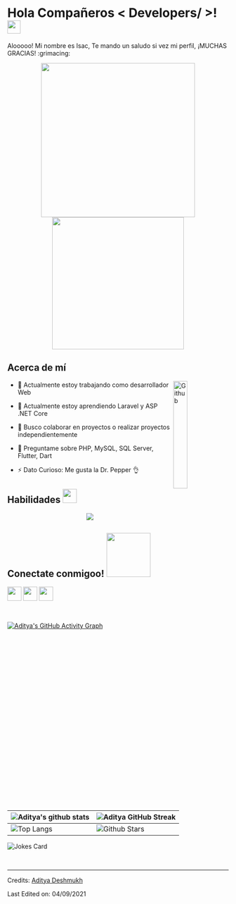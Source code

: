 <h1> Hola Compañeros < Developers/ >! <img src = "https://raw.githubusercontent.com/MartinHeinz/MartinHeinz/master/wave.gif" width = 30px> </h1>
<p align='center'>
</p>

<div size='20px'> Alooooo! Mi nombre es Isac, Te mando un saludo si vez mi perfil, ¡MUCHAS GRACIAS! :grimacing: 
</div>

<p align="center">
  <img src="https://media.tenor.com/AGoJL8iLP5UAAAAi/akselav-cat.gif" width="350px">
  <img src="https://media1.tenor.com/m/QWyZ0gl_H84AAAAd/mad-cat-fr-lol.gif" width="300px">
</p>

<h2>Acerca de mí</h2>


<img width="25%" align="right" alt="Github" src="https://www.svgrepo.com/show/311879/cat-with-wry-smile.svg" />

- 🔭 Actualmente estoy trabajando como desarrollador Web
  
- 🌱 Actualmente estoy aprendiendo Laravel y ASP .NET Core
  
- 👯 Busco colaborar en proyectos o realizar proyectos independientemente
  
- 💬 Preguntame sobre PHP, MySQL, SQL Server, Flutter, Dart
  
- ⚡ Dato Curioso: Me gusta la Dr. Pepper :ok_hand:

<h2> Habilidades <img src = "https://media2.giphy.com/media/QssGEmpkyEOhBCb7e1/giphy.gif?cid=ecf05e47a0n3gi1bfqntqmob8g9aid1oyj2wr3ds3mg700bl&rid=giphy.gif" width = 32px> </h2>
<p align="center">
  <a href="https://skillicons.dev">
    <img src="https://skillicons.dev/icons?i=laravel,php,html,css,scss,javascript,dotnet,cs,mysql,flutter,dart,nodejs,npm,git" />
  </a>
</p>


<h2> Conectate conmigoo! <img src='https://raw.githubusercontent.com/ShahriarShafin/ShahriarShafin/main/Assets/handshake.gif' width="100px"> </h2>
<a href = 'https://www.facebook.com/isac.montes.273710'> <img width = '32px' align= 'center' src="https://www.svgrepo.com/show/382721/facebook.svg"/></a> 
<a href = 'https://www.instagram.com/isac_montes_1/'> <img width = '32px' align= 'center' src="https://www.svgrepo.com/show/157806/instagram.svg"/></a> 
<a href = 'https://github.com/KunaiYJ'> <img width = '32px' align= 'center' src="https://www.svgrepo.com/show/475654/github-color.svg"/></a> 

  
<br>
<br>
  <br>
  
[![Aditya's GitHub Activity Graph](https://activity-graph.herokuapp.com/graph?username=Aditya664&theme=tokyonight)](https://git.io/praveenscience)

| ![Aditya's github stats](https://github-readme-stats.vercel.app/api?username=Aditya664&show_icons=true&theme=tokyonight) | ![Aditya GitHub Streak](https://github-readme-streak-stats.herokuapp.com/?user=Aditya664&theme=tokyonight) |
| --- | --- |
| ![Top Langs](https://github-readme-stats.vercel.app/api/top-langs/?username=Aditya664&theme=tokyonight) | ![Github Stars](https://github-readme-stats.vercel.app/api?username=Aditya664&show_icons=true&locale=en&count_private=true&hide_rank=true&custom_title=My%20GitHub%20Stats&disable_animations=true&theme=tokyonight) |

![Jokes Card](https://readme-jokes.vercel.app/api?theme=tokyonight)


<br>


-----
Credits: [Aditya Deshmukh](https://github.com/Aditya664)

Last Edited on: 04/09/2021
